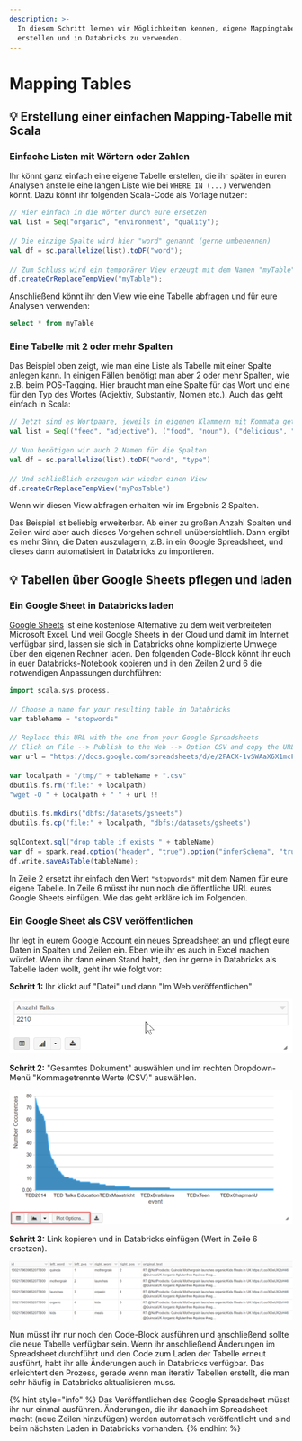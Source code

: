 ```yaml
---
description: >-
  In diesem Schritt lernen wir Möglichkeiten kennen, eigene Mappingtabellen zu
  erstellen und in Databricks zu verwenden.
---
```


# Mapping Tables

## 💡 Erstellung einer einfachen Mapping-Tabelle mit Scala

### Einfache Listen mit Wörtern oder Zahlen

Ihr könnt ganz einfach eine eigene Tabelle erstellen, die ihr später in euren Analysen anstelle eine langen Liste wie bei `WHERE IN (...)` verwenden könnt. Dazu könnt ihr folgenden Scala-Code als Vorlage nutzen:

```scala
// Hier einfach in die Wörter durch eure ersetzen
val list = Seq("organic", "environment", "quality");

// Die einzige Spalte wird hier "word" genannt (gerne umbenennen)
val df = sc.parallelize(list).toDF("word");

// Zum Schluss wird ein temporärer View erzeugt mit dem Namen "myTable"
df.createOrReplaceTempView("myTable");
```

Anschließend könnt ihr den View wie eine Tabelle abfragen und für eure Analysen verwenden:

```sql
select * from myTable
```

### Eine Tabelle mit 2 oder mehr Spalten

Das Beispiel oben zeigt, wie man eine Liste als Tabelle mit einer Spalte anlegen kann. In einigen Fällen benötigt man aber 2 oder mehr Spalten, wie z.B. beim POS-Tagging. Hier braucht man eine Spalte für das Wort und eine für den Typ des Wortes \(Adjektiv, Substantiv, Nomen etc.\). Auch das geht einfach in Scala:

```scala
// Jetzt sind es Wortpaare, jeweils in eigenen Klammern mit Kommata getrennt
val list = Seq(("feed", "adjective"), ("food", "noun"), ("delicious", "adjective"))

// Nun benötigen wir auch 2 Namen für die Spalten
val df = sc.parallelize(list).toDF("word", "type")

// Und schließlich erzeugen wir wieder einen View
df.createOrReplaceTempView("myPosTable")
```

Wenn wir diesen View abfragen erhalten wir im Ergebnis 2 Spalten.

Das Beispiel ist beliebig erweiterbar. Ab einer zu großen Anzahl Spalten und Zeilen wird aber auch dieses Vorgehen schnell unübersichtlich. Dann ergibt es mehr Sinn, die Daten auszulagern, z.B. in ein Google Spreadsheet, und dieses dann automatisiert in Databricks zu importieren.

## 💡 Tabellen über Google Sheets pflegen und laden

###  Ein Google Sheet in Databricks laden

[Google Sheets](https://www.google.com/sheets/about/) ist eine kostenlose Alternative zu dem weit verbreiteten Microsoft Excel. Und weil Google Sheets in der Cloud und damit im Internet verfügbar sind, lassen sie sich in Databricks ohne komplizierte Umwege über den eigenen Rechner laden. Den folgenden Code-Block könnt ihr euch in euer Databricks-Notebook kopieren und in den Zeilen 2 und 6 die notwendigen Anpassungen durchführen:

```scala
import scala.sys.process._

// Choose a name for your resulting table in Databricks
var tableName = "stopwords"

// Replace this URL with the one from your Google Spreadsheets
// Click on File --> Publish to the Web --> Option CSV and copy the URL
var url = "https://docs.google.com/spreadsheets/d/e/2PACX-1vSWAaX6X1mcF7iCxFXE7dvwQHxb01L4CPlwgGPkmBYDLCsHozvANJBXs_sxlEJ37tAC-jBrZ0c7ADf2/pub?output=csv"

var localpath = "/tmp/" + tableName + ".csv"
dbutils.fs.rm("file:" + localpath)
"wget -O " + localpath + " " + url !!

dbutils.fs.mkdirs("dbfs:/datasets/gsheets")
dbutils.fs.cp("file:" + localpath, "dbfs:/datasets/gsheets")

sqlContext.sql("drop table if exists " + tableName)
var df = spark.read.option("header", "true").option("inferSchema", "true").csv("/datasets/gsheets/" + tableName + ".csv");
df.write.saveAsTable(tableName);
```

In Zeile 2 ersetzt ihr einfach den Wert `"stopwords"` mit dem Namen für eure eigene Tabelle. In Zeile 6 müsst ihr nun noch die öffentliche URL eures Google Sheets einfügen. Wie das geht erkläre ich im Folgenden.

### Ein Google Sheet als CSV veröffentlichen

Ihr legt in eurem Google Account ein neues Spreadsheet an und pflegt eure Daten in Spalten und Zeilen ein. Eben wie ihr es auch in Excel machen würdet. Wenn ihr dann einen Stand habt, den ihr gerne in Databricks als Tabelle laden wollt, geht ihr wie folgt vor:

**Schritt 1:** Ihr klickt auf "Datei" und dann "Im Web veröffentlichen"

![](../../../.gitbook/assets/image%20%2846%29.png)

**Schritt 2:** "Gesamtes Dokument" auswählen und im rechten Dropdown-Menü "Kommagetrennte Werte \(CSV\)" auswählen.

![](../../../.gitbook/assets/image%20%2830%29.png)

**Schritt 3:** Link kopieren und in Databricks einfügen \(Wert in Zeile 6 ersetzen\).

![Diesen Link in die Zwischenablage kopieren.](../../../.gitbook/assets/image%20%2826%29.png)

Nun müsst ihr nur noch den Code-Block ausführen und anschließend sollte die neue Tabelle verfügbar sein. Wenn ihr anschließend Änderungen im Spreadsheet durchführt und den Code zum Laden der Tabelle erneut ausführt, habt ihr alle Änderungen auch in Databricks verfügbar. Das erleichtert den Prozess, gerade wenn man iterativ Tabellen erstellt, die man sehr häufig in Databricks aktualisieren muss.

{% hint style="info" %}
Das Veröffentlichen des Google Spreadsheet müsst ihr nur einmal ausführen. Änderungen, die ihr danach im Spreadsheet macht \(neue Zeilen hinzufügen\) werden automatisch veröffentlicht und sind beim nächsten Laden in Databricks vorhanden.
{% endhint %}

## 


